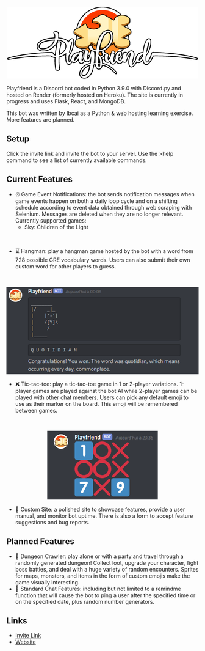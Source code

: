 <p align="center" width="100%">
  <img src="Images/pf_500w_logo.png?raw=true" alt="Playfriend graphical header.">
</p>

Playfriend is a Discord bot coded in Python 3.9.0 with Discord.py and hosted on Render (formerly hosted on Heroku). The site is currently in progress and uses Flask, React, and MongoDB.

This bot was written by [lbcai](https://github.com/lbcai) as a Python & web hosting learning exercise. More features are planned.

## Setup
Click the invite link and invite the bot to your server. Use the >help command to see a list of currently available commands.

## Current Features
*   :alarm_clock: Game Event Notifications: the bot sends notification messages when game events happen on both a daily loop cycle and on a shifting schedule according to event data obtained through web scraping with Selenium. Messages are deleted when they are no longer relevant.
    <br>Currently supported games:<br>
    *   Sky: Children of the Light
<br>

*   :hourglass: Hangman: play a hangman game hosted by the bot with a word from 728 possible GRE vocabulary words. Users can also submit their own custom word for other players to guess.
<br>
<p align="center" width="100%">
  <img src="Images/playfriendhm.PNG?raw=true" alt="An example hangman game.">
</p>

*   :x: Tic-tac-toe: play a tic-tac-toe game in 1 or 2-player variations. 1-player games are played against the bot AI while 2-player games can be played with other chat members. Users can pick any default emoji to use as their marker on the board. This emoji will be remembered between games.
<br>
<p align="center" width="100%">
  <img src="Images/playfriendtt.PNG?raw=true" alt="An example tic-tac-toe board.">
</p>

*   :scroll: Custom Site: a polished site to showcase features, provide a user manual, and monitor bot uptime. There is also a form to accept feature suggestions and bug reports.

## Planned Features
*   :game_die: Dungeon Crawler: play alone or with a party and travel through a randomly generated dungeon! Collect loot, upgrade your character, fight boss battles, and deal with a huge variety of random encounters. Sprites for maps, monsters, and items in the form of custom emojis make the game visually interesting. 
*   :bell: Standard Chat Features: including but not limited to a remindme function that will cause the bot to ping a user after the specified time or on the specified date, plus random number generators.



## Links
*   [Invite Link](https://discord.com/api/oauth2/authorize?client_id=785345529722175498&permissions=470080&scope=bot)
*   [Website](https://playfriend.onrender.com/)
